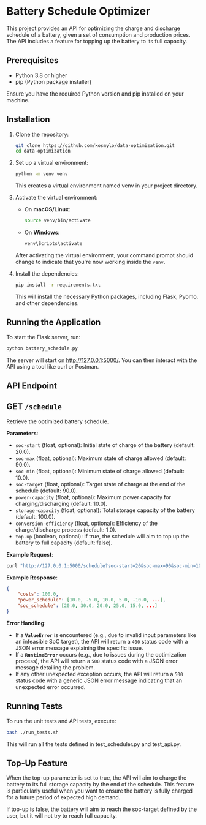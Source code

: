 # Battery Schedule Optimizer

This project provides an API for optimizing the charge and discharge schedule of a battery, given a set of consumption and production prices. The API includes a feature for topping up the battery to its full capacity.

## Prerequisites

- Python 3.8 or higher
- pip (Python package installer)

Ensure you have the required Python version and pip installed on your machine.

## Installation

1. Clone the repository:

   ```bash
   git clone https://github.com/kosmylo/data-optimization.git
   cd data-optimization
   ```

2. Set up a virtual environment:

   ```bash
   python -m venv venv
   ```

   This creates a virtual environment named venv in your project directory.

3. Activate the virtual environment:

   - On **macOS/Linux**:

     ```bash
     source venv/bin/activate
     ```

   - On **Windows**:

     ```bash
     venv\Scripts\activate
     ```

   After activating the virtual environment, your command prompt should change to indicate that you're now working inside the `venv`.

4. Install the dependencies:
    
    ```bash
    pip install -r requirements.txt
    ```
    This will install the necessary Python packages, including Flask, Pyomo, and other dependencies.

## Running the Application

To start the Flask server, run:

```bash
python battery_schedule.py
```

The server will start on http://127.0.0.1:5000/. You can then interact with the API using a tool like curl or Postman.

## API Endpoint

## GET `/schedule`

Retrieve the optimized battery schedule.

**Parameters**:

- `soc-start` (float, optional): Initial state of charge of the battery (default: 20.0).
- `soc-max` (float, optional): Maximum state of charge allowed (default: 90.0).
- `soc-min` (float, optional): Minimum state of charge allowed (default: 10.0).
- `soc-target` (float, optional): Target state of charge at the end of the schedule (default: 90.0).
- `power-capacity` (float, optional): Maximum power capacity for charging/discharging (default: 10.0).
- `storage-capacity` (float, optional): Total storage capacity of the battery (default: 100.0).
- `conversion-efficiency` (float, optional): Efficiency of the charge/discharge process (default: 1.0).
- `top-up` (boolean, optional): If true, the schedule will aim to top up the battery to full capacity (default: false).

**Example Request**:

```bash
curl "http://127.0.0.1:5000/schedule?soc-start=20&soc-max=90&soc-min=10&soc-target=90&power-capacity=10&storage-capacity=100&conversion-efficiency=1&top-up=true"
```

**Example Response**:

```json
{
    "costs": 100.0,
    "power_schedule": [10.0, -5.0, 10.0, 5.0, -10.0, ...],
    "soc_schedule": [20.0, 30.0, 20.0, 25.0, 15.0, ...]
}
```

**Error Handling**:

- If a **`ValueError`** is encountered (e.g., due to invalid input parameters like an infeasible SoC target), the API will return a `400` status code with a JSON error message explaining the specific issue.
- If a **`RuntimeError`** occurs (e.g., due to issues during the optimization process), the API will return a `500` status code with a JSON error message detailing the problem.
- If any other unexpected exception occurs, the API will return a `500` status code with a generic JSON error message indicating that an unexpected error occurred.

## Running Tests

To run the unit tests and API tests, execute:

```bash
bash ./run_tests.sh
```

This will run all the tests defined in test_scheduler.py and test_api.py.

## Top-Up Feature

When the top-up parameter is set to true, the API will aim to charge the battery to its full storage capacity by the end of the schedule. This feature is particularly useful when you want to ensure the battery is fully charged for a future period of expected high demand.

If top-up is false, the battery will aim to reach the soc-target defined by the user, but it will not try to reach full capacity.
